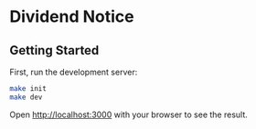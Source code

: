 
# Dividend Notice

## Getting Started

First, run the development server:

```bash
make init
make dev
```

Open [http://localhost:3000](http://localhost:3000) with your browser to see the result.
